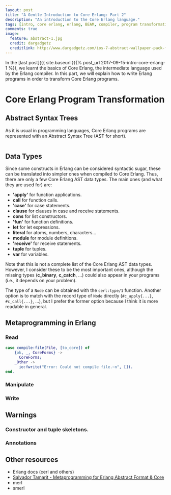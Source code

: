 ```yaml
---
layout: post
title: "A Gentle Introduction to Core Erlang: Part 2"
description: "An introduction to the Core Erlang language."
tags: [intro, core erlang, erlang, BEAM, compiler, program transformation]
comments: true
image:
  feature: abstract-1.jpg
  credit: dargadgetz
  creditlink: http://www.dargadgetz.com/ios-7-abstract-wallpaper-pack-for-iphone-5-and-ipod-touch-retina/
---
```


In the [last post]({{ site.baseurl }}{% post_url 2017-09-15-intro-core-erlang-1 %}),
we learnt the basics of Core Erlang, the intermediate language used by the Erlang compiler.
In this part, we will explain how to write Erlang programs in order to transform Core Erlang programs.

# Core Erlang Program Transformation



## Abstract Syntax Trees

As it is usual in programming languages, Core Erlang programs are represented with an Abstract Syntax Tree (AST for short). 

<figure>
  <img src="/images/intro-core-erlang-1/core-erlang-ast.png" alt="">
  <figcaption></figcaption>
</figure>

## Data Types

Since some constructs in Erlang can be considered syntactic sugar, these can be translated into simpler ones when compiled to Core Erlang. Thus, there are only a few Core Erlang AST data types. The main ones (and what they are used for) are:
 * **'apply'** for function applications.
 * **call** for function calls.
 * **'case'** for case statements.
 * **clause** for clauses in case and receive statements.
 * **cons** for list constructors.
 * **'fun'** for function definitions.
 * **let** for let expressions.
 * **literal** for atoms, numbers, characters...
 * **module** for module definitions.
 * **'receive'** for receive statements.
 * **tuple** for tuples.
 * **var** for variables.

Note that this is not a complete list of the Core Erlang AST data types. However, I consider these to be the most important ones, although the missing types (**c_binary**, **c_catch**, ...) could also appear in your programs (i.e., it depends on your problem).

The type of a `Node` can be obtained with the `cerl:type/1` function. Another option is to match with the record type of `Node` directly (`#c_apply{...}`, `#c_call{...}`, ...), but I prefer the former option because I think it is more readable in general.

## Metaprogramming in Erlang



### Read

```erlang
case compile:file(File, [to_core]) of
    {ok, _, CoreForms} ->
      CoreForms;
    _Other ->
      io:fwrite("Error: Could not compile file.~n", []).
end.
```

### Manipulate
### Write

## Warnings

### Constructor and tuple skeletons.
### Annotations

## Other resources

 * Erlang docs (cerl and others)
 * [Salvador Tamarit - Metaprogramming for Erlang Abstract Format & Core]()
 * merl
 * smerl
